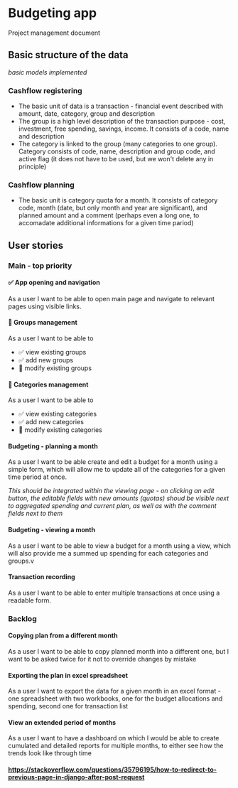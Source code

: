 # Budgeting app
Project management document

## Basic structure of the data
_basic models implemented_

### Cashflow registering
* The basic unit of data is a transaction - financial event described with amount, date, category, group and description
* The group is a high level description of the transaction purpose - cost, investment, free spending, savings, income. It consists of a code, name and description
* The category is linked to the group (many categories to one group). Category consists of code, name, description and group code, and active flag (it does not have to be used, but we won't delete any in principle)

### Cashflow planning
* The basic unit is category quota for a month. It consists of category code, month (date, but only month and year are significant), and planned amount and a comment (perhaps even a long one, to accomadate additional informations for a given time pariod)

## User stories

### Main - top priority

#### :white_check_mark: App opening and navigation
As a user I want to be able to open main page and navigate to relevant pages using visible links. 

#### :wrench: Groups management
As a user I want to be able to 
* :white_check_mark: view existing groups
* :white_check_mark: add new groups
* :wrench: modify existing groups

#### :wrench: Categories management
As a user I want to be able to 
* :white_check_mark: view existing categories
* :white_check_mark: add new categories
* :wrench: modify existing categories

#### Budgeting - planning a month
As a user I want to be able create and edit a budget for a month using a simple form, which will allow me to update all of the categories for a given time period at once. 

_This should be integrated within the viewing page - on clicking an edit button, the editable fields with new amounts (quotas) shoud be visible next to aggregated spending and current plan, as well as with the comment fields next to them_

#### Budgeting - viewing a month
As a user I want to be able to view a budget for a month using a view, which will also provide me a summed up spending for each categories and groups.v

#### Transaction recording
As a user I want to be able to enter multiple transactions at once using a readable form.

### Backlog
#### Copying plan from a different month
As a user I want to be able to copy planned month into a different one, but I want to be asked twice for it not to override changes by mistake

#### Exporting the plan in excel spreadsheet
As a user I want to export the data for a given month in an excel format - one spreadsheet with two workbooks, one for the budget allocations and spending, second one for transaction list

#### View an extended period of months
As a user I want to have a dashboard on which I would be able to create cumulated and detailed reports for multiple months, to either see how the trends look like through time

#### https://stackoverflow.com/questions/35796195/how-to-redirect-to-previous-page-in-django-after-post-request
